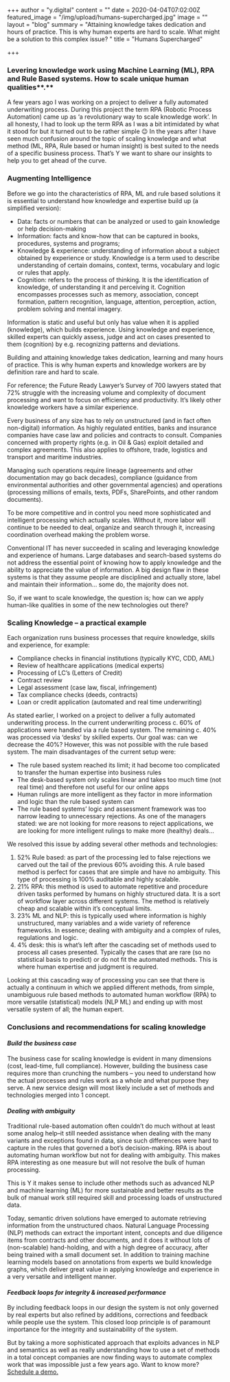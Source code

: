 +++
author = "y.digital"
content = ""
date = 2020-04-04T07:02:00Z
featured_image = "/img/upload/humans-supercharged.jpg"
image = ""
layout = "blog"
summary = "Attaining knowledge takes dedication and hours of practice. This is why human experts are hard to scale. What might be a solution to this complex issue? "
title = "Humans Supercharged"

+++
### Levering knowledge work using Machine Learning (ML), RPA and Rule Based systems. How to scale unique human qualities**.**

A few years ago I was working on a project to deliver a fully automated underwriting process. During this project the term RPA (Robotic Process Automation) came up as ‘a revolutionary way to scale knowledge work’. In all honesty, I had to look up the term RPA as I was a bit intimidated by what it stood for but it turned out to be rather simple 😉 In the years after I have seen much confusion around the topic of scaling knowledge and what method (ML, RPA, Rule based or human insight) is best suited to the needs of a specific business process. That’s Y we want to share our insights to help you to get ahead of the curve.

### Augmenting Intelligence

Before we go into the characteristics of RPA, ML and rule based solutions it is essential to understand how knowledge and expertise build up (a simplified version):

* Data: facts or numbers that can be analyzed or used to gain knowledge or help decision-making
* Information: facts and know-how that can be captured in books, procedures, systems and programs;
* Knowledge & experience: understanding of information about a subject obtained by experience or study. Knowledge is a term used to describe understanding of certain domains, context, terms, vocabulary and logic or rules that apply.
* Cognition: refers to the process of thinking. It is the identification of knowledge, of understanding it and perceiving it. Cognition encompasses processes such as memory, association, concept formation, pattern recognition, language, attention, perception, action, problem solving and mental imagery.

Information is static and useful but only has value when it is applied (knowledge), which builds experience. Using knowledge and experience, skilled experts can quickly assess, judge and act on cases presented to them (cognition) by e.g. recognizing patterns and deviations.

Building and attaining knowledge takes dedication, learning and many hours of practice. This is why human experts and knowledge workers are by definition rare and hard to scale.

For reference; the Future Ready Lawyer’s Survey of 700 lawyers stated that 72% struggle with the increasing volume and complexity of document processing and want to focus on efficiency and productivity. It’s likely other knowledge workers have a similar experience.

Every business of any size has to rely on unstructured (and in fact often non-digital) information. As highly regulated entities, banks and insurance companies have case law and policies and contracts to consult. Companies concerned with property rights (e.g. in Oil & Gas) exploit detailed and complex agreements. This also applies to offshore, trade, logistics and transport and maritime industries.

Managing such operations require lineage (agreements and other documentation may go back decades), compliance (guidance from environmental authorities and other governmental agencies) and operations (processing millions of emails, texts, PDFs, SharePoints, and other random documents).

To be more competitive and in control you need more sophisticated and intelligent processing which actually scales. Without it, more labor will continue to be needed to deal, organize and search through it, increasing coordination overhead making the problem worse.

Conventional IT has never succeeded in scaling and leveraging knowledge and experience of humans. Large databases and search-based systems do not address the essential point of knowing how to apply knowledge and the ability to appreciate the value of information. A big design flaw in these systems is that they assume people are disciplined and actually store, label and maintain their information… some do, the majority does not.

So, if we want to scale knowledge, the question is; how can we apply human-like qualities in some of the new technologies out there?

### Scaling Knowledge – a practical example

Each organization runs business processes that require knowledge, skills and experience, for example:

* Compliance checks in financial institutions (typically KYC, CDD, AML)
* Review of healthcare applications (medical experts)
* Processing of LC’s (Letters of Credit)
* Contract review
* Legal assessment (case law, fiscal, infringement)
* Tax compliance checks (deeds, contracts)
* Loan or credit application (automated and real time underwriting)

As stated earlier, I worked on a project to deliver a fully automated underwriting process. In the current underwriting process c. 60% of applications were handled via a rule based system. The remaining c. 40% was processed via ‘desks’ by skilled experts. Our goal was: can we decrease the 40%? However, this was not possible with the rule based system. The main disadvantages of the current setup were:

* The rule based system reached its limit; it had become too complicated to transfer the human expertise into business rules
* The desk-based system only scales linear and takes too much time (not real time) and therefore not useful for our online apps
* Human rulings are more intelligent as they factor in more information and logic than the rule based system can
* The rule based systems’ logic and assessment framework was too narrow leading to unnecessary rejections. As one of the managers stated: we are not looking for more reasons to reject applications, we are looking for more intelligent rulings to make more (healthy) deals…

We resolved this issue by adding several other methods and technologies:

1. 52% Rule based: as part of the processing led to false rejections we carved out the tail of the previous 60% avoiding this. A rule based method is perfect for cases that are simple and have no ambiguity. This type of processing is 100% auditable and highly scalable.
2. 21% RPA: this method is used to automate repetitive and procedure driven tasks performed by humans on highly structured data. It is a sort of workflow layer across different systems. The method is relatively cheap and scalable within it’s conceptual limits.
3. 23% ML and NLP: this is typically used where information is highly unstructured, many variables and a wide variety of reference frameworks. In essence; dealing with ambiguity and a complex of rules, regulations and logic.
4. 4% desk: this is what’s left after the cascading set of methods used to process all cases presented. Typically the cases that are rare (so no statistical basis to predict) or do not fit the automated methods. This is where human expertise and judgment is required.

Looking at this cascading way of processing you can see that there is actually a continuum in which we applied different methods, from simple, unambiguous rule based methods to automated human workflow (RPA) to more versatile (statistical) models (NLP ML) and ending up with most versatile system of all; the human expert.

### Conclusions and recommendations for scaling knowledge

#### _Build the business case_

The business case for scaling knowledge is evident in many dimensions (cost, lead-time, full compliance). However, building the business case requires more than crunching the numbers – you need to understand how the actual processes and rules work as a whole and what purpose they serve. A new service design will most likely include a set of methods and technologies merged into 1 concept.

#### _Dealing with ambiguity_

Traditional rule-based automation often couldn’t do much without at least some analog help–it still needed assistance when dealing with the many variants and exceptions found in data, since such differences were hard to capture in the rules that governed a bot’s decision-making. RPA is about automating human workflow but not for dealing with ambiguity. This makes RPA interesting as one measure but will not resolve the bulk of human processing.

This is Y it makes sense to include other methods such as advanced NLP and machine learning (ML) for more sustainable and better results as the bulk of manual work still required skill and processing loads of unstructured data.

Today, semantic driven solutions have emerged to automate retrieving information from the unstructured chaos. Natural Language Processing (NLP) methods can extract the important intent, concepts and due diligence items from contracts and other documents, and it does it without lots of (non-scalable) hand-holding, and with a high degree of accuracy, after being trained with a small document set. In addition to training machine learning models based on annotations from experts we build knowledge graphs, which deliver great value in applying knowledge and experience in a very versatile and intelligent manner.

#### _Feedback loops for integrity & increased performance_

By including feedback loops in our design the system is not only governed by real experts but also refined by additions, corrections and feedback while people use the system. This closed loop principle is of paramount importance for the integrity and sustainability of the system.

But by taking a more sophisticated approach that exploits advances in NLP and semantics as well as really understanding how to use a set of methods in a total concept companies are now finding ways to automate complex work that was impossible just a few years ago. Want to know more? [Schedule a demo.](https://y.digital/contact/)